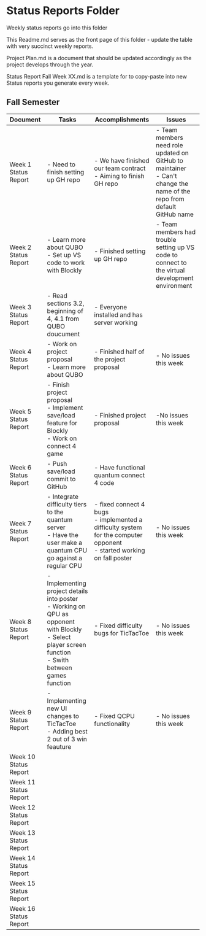 # Status Reports Folder
Weekly status reports go into this folder

This Readme.md serves as the front page of this folder - update the table with very succinct weekly reports.

Project Plan.md is a document that should be updated accordingly as the project develops through the year.

Status Report Fall Week XX.md is a template for to copy-paste into new Status reports you generate every week.

## Fall Semester

| Document | Tasks | Accomplishments | Issues |
|---|---|---|---|
| Week 1 Status Report | - Need to finish setting up GH repo | - We have finished our team contract <br>  - Aiming to finish GH repo <br> | - Team members need role updated on GitHub to maintainer<br> - Can't change the name of the repo from default GitHub name <br> |
| Week 2 Status Report | - Learn more about QUBO <br>  - Set up VS code to work with Blockly | - Finished setting up GH repo | - Team members had trouble setting up VS code to connect to the virtual development environment |
| Week 3 Status Report | - Read sections 3.2, beginning of 4, 4.1 from QUBO doucument | - Everyone installed and has server working | |
| Week 4 Status Report | - Work on project proposal <br> - Learn more about QUBO | - Finished half of the project proposal| - No issues this week|
| Week 5 Status Report | - Finish project proposal <br> - Implement save/load feature for Blockly <br> - Work on connect 4 game| - Finished project proposal| -No issues this week|
| Week 6 Status Report | - Push save/load commit to GitHub <br> | - Have functional quantum connect 4 code <br> | |
| Week 7 Status Report | - Integrate difficulty tiers to the quantum server <br> - Have the user make a quantum CPU go against a regular CPU | - fixed connect 4 bugs <br> - implemented a difficulty system for the computer opponent <br> - started working on fall poster | - No issues this week|
| Week 8 Status Report | - Implementing project details into poster <br> - Working on QPU as opponent with Blockly <br> - Select player screen function <br> - Swith between games function| - Fixed difficulty bugs for TicTacToe| - No issues this week|
| Week 9 Status Report | - Implementing new UI changes to TicTacToe <br> - Adding best 2 out of 3 win feauture <br> | - Fixed QCPU functionality| - No issues this week |
| Week 10 Status Report | | | |
| Week 11 Status Report | | | |
| Week 12 Status Report | | | |
| Week 13 Status Report | | | |
| Week 14 Status Report | | | |
| Week 15 Status Report | | | |
| Week 16 Status Report | | | |

